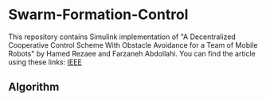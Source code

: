 # Swarm-Formation-Control
This repository contains Simulink implementation of "A Decentralized Cooperative Control Scheme With Obstacle Avoidance for a Team of Mobile Robots" by Hamed Rezaee and Farzaneh Abdollahi. You can find the article using these links: [IEEE](https://ieeexplore.ieee.org/document/6451251)

## Algorithm
